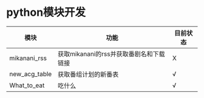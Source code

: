 # python模块开发

| 模块            | 功能                        | 目前状态 |
|---------------|---------------------------|------|
| mikanani_rss  | 获取mikanani的rss并获取番剧名和下载链接 | X    |
| new_acg_table | 获取番组计划的新番表                | √    |
| What_to_eat   | 吃什么                       | √    |

